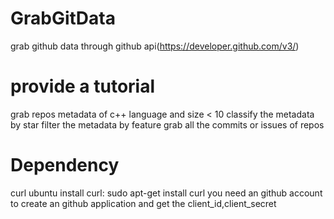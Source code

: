 GrabGitData
===========

grab github data through github api(https://developer.github.com/v3/) 

provide a tutorial
===========
 
  grab repos metadata of c++ language and size < 10
  classify the metadata by star
  filter the metadata by feature 
  grab all the commits or issues of repos

Dependency
===========
  curl
  ubuntu install curl: sudo apt-get install curl
  you need an github account to create an github application and get the client_id,client_secret
